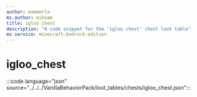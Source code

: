```yaml
---
author: mammerla
ms.author: mikeam
title: igloo_chest
description: "A code snippet for the 'igloo chest' chest loot table"
ms.service: minecraft-bedrock-edition
---
```


# igloo_chest

:::code language="json" source="../../../VanillaBehaviorPack/loot_tables/chests/igloo_chest.json":::
